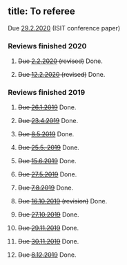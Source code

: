 title: To referee
---


Due [29.2.2020](coll2020) (ISIT conference paper)


### Reviews finished 2020

1. <del>Due [2.2.2020](podsedkowska2019) (revised)</del>  Done.

1. <del>Due [12.2.2020](dallarno2019) (revised)</del>  Done.

### Reviews finished 2019


1. <del>Due [26.1.2019](gour2019)</del> Done.

1. <del>Due [23.4.2019](molnar2019)</del> Done.

2. <del>Due [8.5.2019](labuschagne2019)</del> Done.

3. <del>Due [25.5. 2019](haapasalo2019)</del> Done.

4. <del>Due [15.6.2019](aray2019)</del>  Done.

5. <del>Due [27.5.2019](gzyl2019)</del> Done.

6. <del>Due [7.8.2019](carlen2019)</del> Done.

7. <del>Due [16.10.2019](carlen2019) (revision)</del>  Done.

8. <del>Due [27.10.2019](shahbazi2019)</del> Done.

9. <del>Due [29.11.2019](dallarno2019)</del> Done.
 
9. <del>Due [30.11.2019](pitrik2019)</del> Done.

10. <del>Due [8.12.2019](podsedkowska2019)</del> Done.
 